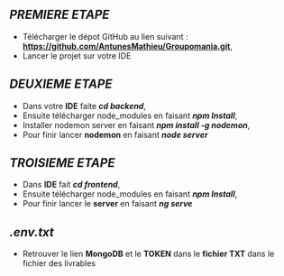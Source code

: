 ## ***PREMIERE ETAPE***

 - Télécharger le dépot GitHub au lien suivant : **https://github.com/AntunesMathieu/Groupomania.git**,
 - Lancer le projet sur votre IDE

## ***DEUXIEME ETAPE***

 - Dans votre **IDE** faite ***cd backend***,
 - Ensuite télécharger node_modules en faisant ***npm Install***,
 - Installer nodemon server en faisant ***npm install -g nodemon***,
 - Pour finir lancer **nodemon** en faisant ***node server***
 

## ***TROISIEME ETAPE***

 - Dans **IDE** fait ***cd frontend***,
 - Ensuite télécharger node_modules en faisant ***npm Install***,
 - Pour finir lancer le **server** en faisant ***ng serve***

 ## ***.env.txt***

 - Retrouver le lien **MongoDB** et le **TOKEN** dans le **fichier TXT** dans le fichier des livrables